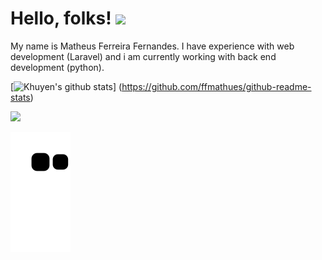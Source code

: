 # Hello, folks! <img src="https://raw.githubusercontent.com/MartinHeinz/MartinHeinz/master/wave.gif" width="30px">

My name is Matheus Ferreira Fernandes. I have experience with web development (Laravel) and i am currently working with back end development (python).

<div>

  [![Khuyen's github stats](https://github-readme-stats.vercel.app/api?username=ffmatheus&count_private=true&show_icons=true&theme=radical&hide_rank=false)]    (https://github.com/ffmathues/github-readme-stats)

  <img height="180em" src="https://github-readme-stats.vercel.app/api/top-langs/?username=ffmatheus&layout=compact&langs_count=7&theme=dracula"/>

</div>


<div> 
 
  ![Snake animation](https://github.com/rafaballerini/rafaballerini/blob/output/github-contribution-grid-snake.svg)
 
</div>
